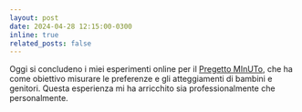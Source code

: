 ```yaml
---
layout: post
date: 2024-04-28 12:15:00-0300
inline: true
related_posts: false
---
```


Oggi si concludeno i miei esperimenti online per il [Pregetto MInUTo](https://site.unibo.it/minuto/it), che ha come obiettivo misurare le preferenze e gli atteggiamenti di bambini e genitori. Questa esperienza mi ha arricchito sia professionalmente che personalmente.

